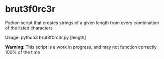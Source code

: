 # brut3f0rc3r
Python script that creates strings of a given length from every combination of the listed characters

Usage: python3 brut3f0rc3r.py [length]

**Warning**: This script is a work in progress, and may not function correctly 100% of the time
